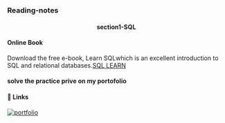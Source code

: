 
### Reading-notes
<h4 align="center">section1-SQL</h4>

#### Online Book

Download the free e-book, Learn SQLwhich is an excellent introduction to SQL and relational databases.[SQL LEARN](https://landing.chartio.com/download-learn-sql)


#### solve the practice prive on my portofolio
#### 🔗 Links
[![portfolio](https://img.shields.io/badge/my_portfolio-000?style=for-the-badge&logo=ko-fi&logoColor=white)](/SQL.md)



